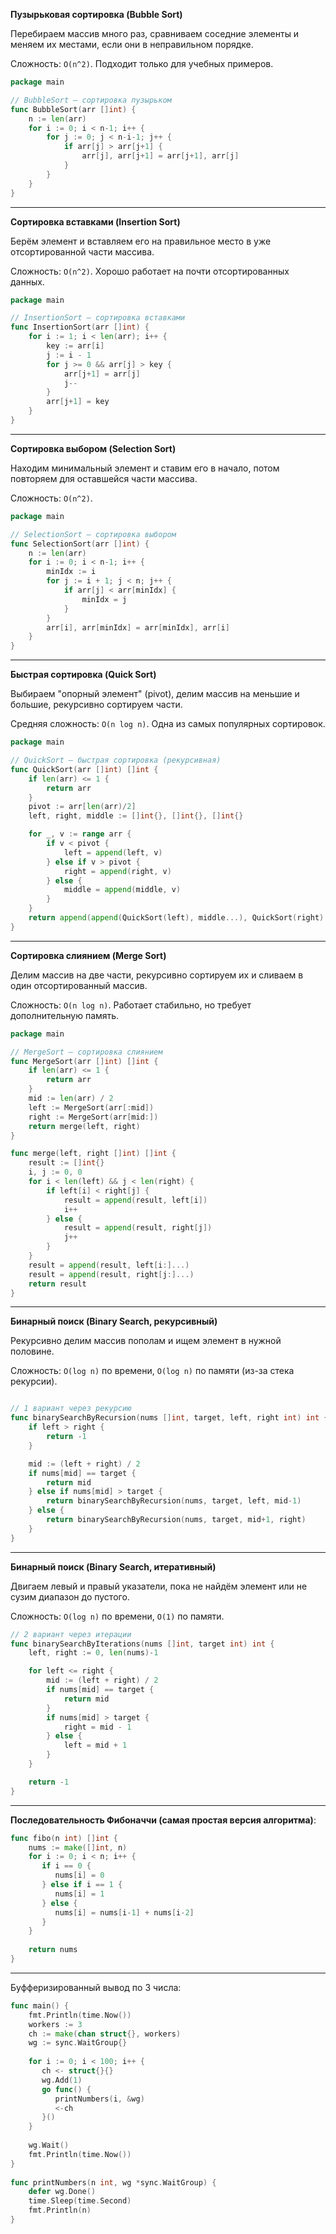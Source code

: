 **Пузырьковая сортировка (Bubble Sort)**  

Перебираем массив много раз, сравниваем соседние элементы и меняем их местами, если они в неправильном порядке.  

Сложность: `O(n^2)`. Подходит только для учебных примеров.

```go
package main

// BubbleSort — сортировка пузырьком
func BubbleSort(arr []int) {
	n := len(arr)
	for i := 0; i < n-1; i++ {
		for j := 0; j < n-i-1; j++ {
			if arr[j] > arr[j+1] {
				arr[j], arr[j+1] = arr[j+1], arr[j]
			}
		}
	}
}

```

---
**Сортировка вставками (Insertion Sort)**  

Берём элемент и вставляем его на правильное место в уже отсортированной части массива.  

Сложность: `O(n^2)`. Хорошо работает на почти отсортированных данных.

```go
package main

// InsertionSort — сортировка вставками
func InsertionSort(arr []int) {
	for i := 1; i < len(arr); i++ {
		key := arr[i]
		j := i - 1
		for j >= 0 && arr[j] > key {
			arr[j+1] = arr[j]
			j--
		}
		arr[j+1] = key
	}
}

```

---
**Сортировка выбором (Selection Sort)**  

Находим минимальный элемент и ставим его в начало, потом повторяем для оставшейся части массива.  

Сложность: `O(n^2)`.

```go
package main

// SelectionSort — сортировка выбором
func SelectionSort(arr []int) {
	n := len(arr)
	for i := 0; i < n-1; i++ {
		minIdx := i
		for j := i + 1; j < n; j++ {
			if arr[j] < arr[minIdx] {
				minIdx = j
			}
		}
		arr[i], arr[minIdx] = arr[minIdx], arr[i]
	}
}

```

---
**Быстрая сортировка (Quick Sort)**  

Выбираем "опорный элемент" (pivot), делим массив на меньшие и большие, рекурсивно сортируем части.  

 Средняя сложность: `O(n log n)`. Одна из самых популярных сортировок.

```go
package main

// QuickSort — быстрая сортировка (рекурсивная)
func QuickSort(arr []int) []int {
	if len(arr) <= 1 {
		return arr
	}
	pivot := arr[len(arr)/2]
	left, right, middle := []int{}, []int{}, []int{}

	for _, v := range arr {
		if v < pivot {
			left = append(left, v)
		} else if v > pivot {
			right = append(right, v)
		} else {
			middle = append(middle, v)
		}
	}
	return append(append(QuickSort(left), middle...), QuickSort(right)...)
}

```

---
**Сортировка слиянием (Merge Sort)**  

Делим массив на две части, рекурсивно сортируем их и сливаем в один отсортированный массив.  

 Сложность: `O(n log n)`. Работает стабильно, но требует дополнительную память.

```go
package main

// MergeSort — сортировка слиянием
func MergeSort(arr []int) []int {
	if len(arr) <= 1 {
		return arr
	}
	mid := len(arr) / 2
	left := MergeSort(arr[:mid])
	right := MergeSort(arr[mid:])
	return merge(left, right)
}

func merge(left, right []int) []int {
	result := []int{}
	i, j := 0, 0
	for i < len(left) && j < len(right) {
		if left[i] < right[j] {
			result = append(result, left[i])
			i++
		} else {
			result = append(result, right[j])
			j++
		}
	}
	result = append(result, left[i:]...)
	result = append(result, right[j:]...)
	return result
}
```

---
**Бинарный поиск (Binary Search, рекурсивный)**  

Рекурсивно делим массив пополам и ищем элемент в нужной половине.  

Сложность: `O(log n)` по времени, `O(log n)` по памяти (из-за стека рекурсии).

```go

// 1 вариант через рекурсию
func binarySearchByRecursion(nums []int, target, left, right int) int {
	if left > right {
		return -1
	}

	mid := (left + right) / 2
	if nums[mid] == target {
		return mid
	} else if nums[mid] > target {
		return binarySearchByRecursion(nums, target, left, mid-1)
	} else {
		return binarySearchByRecursion(nums, target, mid+1, right)
	}
} 
```

--- 
**Бинарный поиск (Binary Search, итеративный)**  

Двигаем левый и правый указатели, пока не найдём элемент или не сузим диапазон до пустого.  

Сложность: `O(log n)` по времени, `O(1)` по памяти.

```go
// 2 вариант через итерации
func binarySearchByIterations(nums []int, target int) int {
	left, right := 0, len(nums)-1

	for left <= right {
		mid := (left + right) / 2
		if nums[mid] == target {
			return mid
		}
		if nums[mid] > target {
			right = mid - 1
		} else {
			left = mid + 1
		}
	}

	return -1
}
```

---

**Последовательность Фибоначчи (самая простая версия алгоритма)**:

```go
func fibo(n int) []int {  
    nums := make([]int, n)  
    for i := 0; i < n; i++ {  
       if i == 0 {  
          nums[i] = 0  
       } else if i == 1 {  
          nums[i] = 1  
       } else {  
          nums[i] = nums[i-1] + nums[i-2]  
       }  
    }  
  
    return nums
}
```

---
Буфферизированный вывод по 3 числа: 

```go
func main() {  
    fmt.Println(time.Now())  
    workers := 3  
    ch := make(chan struct{}, workers)  
    wg := sync.WaitGroup{}  
  
    for i := 0; i < 100; i++ {  
       ch <- struct{}{}  
       wg.Add(1)  
       go func() {  
          printNumbers(i, &wg)  
          <-ch  
       }()  
    }  
  
    wg.Wait()  
    fmt.Println(time.Now())  
}  
  
func printNumbers(n int, wg *sync.WaitGroup) {  
    defer wg.Done()  
    time.Sleep(time.Second)  
    fmt.Println(n)  
}
```